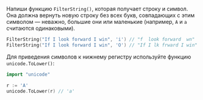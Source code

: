 Напиши функцию `FilterString()`, которая получает строку и символ. Она должна вернуть новую строку без всех букв, совпадающих с этим символом — неважно, большие они или маленькие (например, `A` и `a` считаются одинаковыми).

```go
FilterString("If I look forward I win", 'i') // "f  look forward  wn"
FilterString("If I look forward I win", 'O') // "If I lk frward I win"
```

Для приведения символов к нижнему регистру используйте функцию `unicode.ToLower()`:

```go
import "unicode"

r := 'A'
unicode.ToLower(r) // 'a'
```
